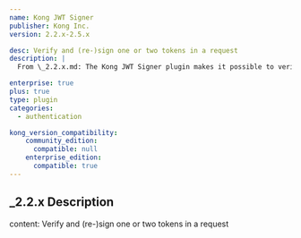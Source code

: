 ```yaml
---
name: Kong JWT Signer
publisher: Kong Inc.
version: 2.2.x-2.5.x

desc: Verify and (re-)sign one or two tokens in a request
description: |
  From \_2.2.x.md: The Kong JWT Signer plugin makes it possible to verify and (re-)sign one or two tokens in a request.

enterprise: true
plus: true
type: plugin
categories:
  - authentication

kong_version_compatibility:
    community_edition:
      compatible: null
    enterprise_edition:
      compatible: true
---
```


## _2.2.x Description

content: Verify and (re-)sign one or two tokens in a request
